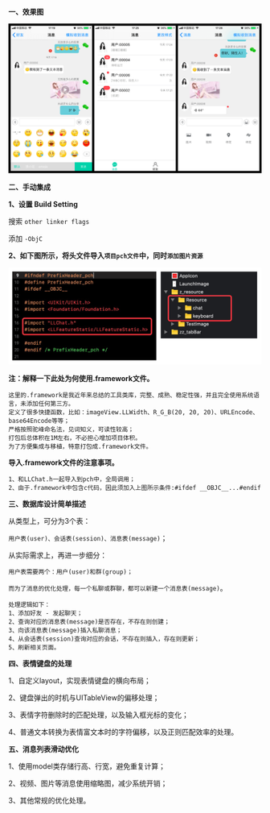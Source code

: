 **一、效果图**

![Image text](https://github.com/wangzhaomeng/LLChat/blob/master/LLChat/GitImage/preview.png?raw=true)

**二、手动集成**

**1、设置 Build Setting**

搜索 `other linker flags`

添加 `-ObjC`

**2、如下图所示，将头文件导入`项目pch文件`中，同时`添加图片资源`**

![Image text](https://github.com/wangzhaomeng/LLChat/blob/master/LLChat/GitImage/setting.png?raw=true)

**注：解释一下此处为何使用.framework文件。**
```
这里的.framework是我近年来总结的工具类库，完整、成熟、稳定性强，并且完全使用系统语言，未添加任何第三方。
定义了很多快捷函数，比如：imageView.LLWidth、R_G_B(20, 20, 20)、URLEncode、base64Encode等等；
严格按照驼峰命名法，见词知义，可读性较高；
打包后总体积在1M左右，不必担心增加项目体积。
为了方便集成与移植，特意打包成.framework文件。
```
**导入.framework文件的注意事项。**
```
1、和LLChat.h一起导入到pch中，全局调用；
2、由于.framework中包含c代码，因此须加入上图所示条件:#ifdef __OBJC__...#endif
```


**三、数据库设计简单描述**

从类型上，可分为3个表：

`用户表(user)、会话表(session)、消息表(message)`；

从实际需求上，再进一步细分：

`用户表需要两个：用户(user)和群(group)；`

`而为了消息的优化处理，每一个私聊或群聊，都可以新建一个消息表(message)`。

```
处理逻辑如下：
1、添加好友 - 发起聊天；
2、查询对应的消息表(message)是否存在，不存在则创建；
3、向该消息表(message)插入私聊消息；
4、从会话表(session)查询对应的会话，不存在则插入，存在则更新；
5、刷新相关页面。
```


**四、表情键盘的处理**

1、自定义layout，实现表情键盘的横向布局；

2、键盘弹出的时机与UITableView的偏移处理；

3、表情字符删除时的匹配处理，以及输入框光标的变化；

4、普通文本转换为表情富文本时的字符偏移，以及正则匹配效率的处理。


**五、消息列表滑动优化**

1、使用model类存储行高、行宽，避免重复计算；

2、视频、图片等消息使用缩略图，减少系统开销；

3、其他常规的优化处理。


